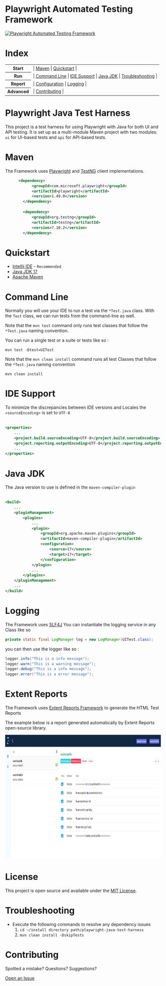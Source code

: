 # Playwright Automated Testing Framework

[![Playwright Automated Testing Framework](https://github.com/cmccarthyIrl/playwright-java-test-harness/actions/workflows/run.yml/badge.svg)](https://github.com/cmccarthyIrl/playwright-java-test-harness/actions/workflows/run.yml)

# Index
<table> 
<tr>
  <th>Start</th>
  <td>
    | <a href="#maven">Maven</a> 
    | <a href="#quickstart">Quickstart</a> | 
  </td>
</tr>
<tr>
  <th>Run</th>
  <td>
     | <a href="#command-line">Command Line</a>
    | <a href="#ide-support">IDE Support</a>    
    | <a href="#java-jdk">Java JDK</a>    
    | <a href="#troubleshooting">Troubleshooting</a>    |
  </td>
</tr>
<tr>
  <th>Report</th> 
  <td>
     | <a href="#configuration">Configuration</a>
    | <a href="#logging">Logging</a> |
  </td>
</tr>
<tr>
  <th>Advanced</th>
  <td>
    | <a href="#contributing">Contributing</a> |
    </td>
</tr>
</table>

# Playwright Java Test Harness

This project is a test harness for using Playwright with Java for both UI and API testing. It is set up as a multi-module Maven project with two modules: `ui` for UI-based tests and `api` for API-based tests.

# Maven

The Framework uses [Playwright](https://spring.io/guides/gs/testing-web/) and [TestNG](https://testng.org/) client implementations.

```xml
      <dependency>
            <groupId>com.microsoft.playwright</groupId>
            <artifactId>playwright</artifactId>
            <version>1.49.0</version>
        </dependency>

        <dependency>
            <groupId>org.testng</groupId>
            <artifactId>testng</artifactId>
            <version>7.10.2</version>
        </dependency>
```

# Quickstart

- [Intellij IDE](https://www.jetbrains.com/idea/) - `Recommended`
- [Java JDK 17](https://jdk.java.net/java-se-ri/11)
- [Apache Maven](https://maven.apache.org/docs/3.6.3/release-notes.html)

# Command Line

Normally you will use your IDE to run a test via the `*Test.java` class. With the `Test` class,
we can run tests from the command-line as well.

Note that the `mvn test` command only runs test classes that follow the `*Test.java` naming convention.

You can run a single test or a suite or tests like so :

```
mvn test -Dtest=UITest
```

Note that the `mvn clean install` command runs all test Classes that follow the `*Test.java` naming convention

```
mvn clean install
```

# IDE Support

To minimize the discrepancies between IDE versions and Locales the `<sourceEncoding>` is set to `UTF-8`

```xml

<properties>
    ...
    <project.build.sourceEncoding>UTF-8</project.build.sourceEncoding>
    <project.reporting.outputEncoding>UTF-8</project.reporting.outputEncoding>
    ...
</properties>
```

# Java JDK

The Java version to use is defined in the `maven-compiler-plugin`

```xml

<build>
    ...
    <pluginManagement>
        <plugins>
            ...
            <plugin>
                <groupId>org.apache.maven.plugins</groupId>
                <artifactId>maven-compiler-plugin</artifactId>
                <configuration>
                    <source>17</source>
                    <target>17</target>
                </configuration>
            </plugin>
            ...
        </plugins>
    </pluginManagement>
    ...
</build>
```

# Logging

The Framework uses [SLF4J](https://www.slf4j.org/) You can instantiate the logging service in any Class
like so

```java
private static final LogManager log = new LogManager(UITest.class);
```

you can then use the logger like so :

```java
logger.info("This is a info message");
logger.warn("This is a warning message");
logger.debug("This is a info message");
logger.error("This is a error message");
```


# Extent Reports

The Framework uses [Extent Reports Framework](https://extentreports.com/) to generate the HTML Test Reports

The example below is a report generated automatically by Extent Reports open-source library.

<img src="https://github.com/cmccarthyIrl/playwright-java-test-harness/blob/main/common/src/main/java/com/cmccarthyirl/common/demo/playwright-extent-report.png" height="400px"/>


# License
This project is open source and available under the [MIT License](https://github.com/cmccarthyIrl/playwright-java-test-harness/blob/main/LICENSE).

# Troubleshooting

- Execute the following commands to resolve any dependency issues
    1. `cd ~/install directory path/playwright-java-test-harness`
    2. `mvn clean install -DskipTests`

# Contributing

Spotted a mistake? Questions? Suggestions?

[Open an Issue](https://github.com/cmccarthyIrl/playwright-java-test-harness/issues)

